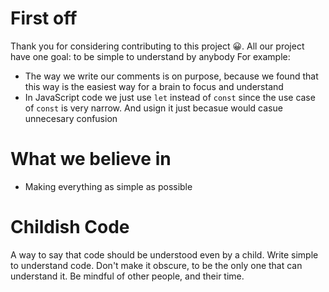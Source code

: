 # First off

Thank you for considering contributing to this project 😀. All our project have one goal: to be simple to understand by anybody For example:

- The way we write our comments is on purpose, because we found that this way is the easiest way for a brain to focus and understand
- In JavaScript code we just use `let` instead of `const` since the use case of `const` is very narrow. And usign it just becasue would casue unnecesary confusion

# What we believe in

- Making everything as simple as possible

# Childish Code

A way to say that code should be understood even by a child. Write simple to understand code. Don't make it obscure, to be the only one that can understand it. Be mindful of other people, and their time.
